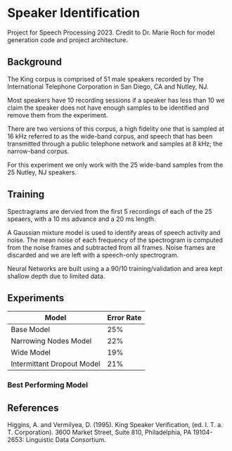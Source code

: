 # Speaker Identification 
Project for Speech Processing 2023. 
Credit to Dr. Marie Roch for model generation code and project architecture. 

## Background
The King corpus is comprised of 51 male speakers recorded by The International Telephone Corporation in San Diego, CA and Nutley, NJ. 

Most speakers have 10 recording sessions if a speaker has less than 10 we claim the speaker does not have enough samples to be identified and remove them from the experiment. 

There are two versions of this corpus, a high fidelity one that is sampled at 16 kHz referred to as the wide-band corpus, and speech that has been transmitted through a public telephone network and samples at 8 kHz; the narrow-band corpus. 

For this experiment we only work with the 25 wide-band samples from the 25 Nutley, NJ speakers. 

## Training
Spectragrams are dervied from the first 5 recordings of each of the 25 speaers, with a 10 ms advance and a 20 ms length. 

A Gaussian mixture model is used to identify areas of speech activity and noise. The mean noise of each frequency of the spectrogram is computed from the noise frames and subtracted from all frames. Noise frames are discarded and we are left with a speech-only spectrogram. 

Neural Networks are built using a a 90/10 training/validation and area kept shallow depth due to limited data. 


## Experiments
|Model|Error Rate|
| ------------- |-------------|
|Base Model|25%|
|Narrowing Nodes Model|22%|
|Wide Model|19%|
|Intermittant Dropout Model|21%|

### Best Performing Model


## References
Higgins, A. and Vermilyea, D. (1995). King Speaker Verification, (ed. I. T. a. T. Corporation). 3600 Market Street, Suite 810, Philadelphia, PA 19104-2653: Linguistic Data Consortium. 